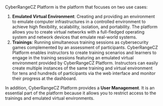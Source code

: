CyberRangeCZ Platform is the platform that focuses on two use cases:

1. **Emulated Virtual Environment**: Creating and providing an environment to emulate computer infrastructures in a controlled environment to achieve high flexibility, scalability, isolation, and portability. The platform allows you to create virtual networks with a full-fledged operating system and network devices that emulate real-world systems.
2. **Trainings**: Running simultaneous training sessions as cybersecurity games complemented by an assessment of participants. CyberRangeCZ Platform enables instructors to create training scenarios and learners to engage in the training sessions featuring an emulated virtual environment provided by CyberRangeCZ Platform. Instructors can easily create multiple instances of the same training and virtual environment for tens and hundreds of participants via the web interface and monitor their progress at the dashboard.


In addition, CyberRangeCZ Platform provides a **User Management**. It is an essential part of the platform because it allows you to restrict access to the trainings and emulated virtual environments.
